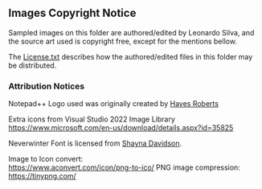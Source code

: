 ## Images Copyright Notice

Sampled images on this folder are authored/edited by Leonardo Silva, and the source art used is copyright free, except for the mentions bellow.

The [License.txt](../License.txt) describes how the authored/edited files in this folder may be distributed.

### Attribution Notices

Notepad++ Logo used was originally created by [Hayes Roberts](https://commons.wikimedia.org/wiki/File:Notepad%2B%2B_Logo.png)

Extra icons from Visual Studio 2022 Image Library
https://www.microsoft.com/en-us/download/details.aspx?id=35825

Neverwinter Font is licensed from [Shayna Davidson](shayna@pixelsagas.com).

Image to Icon convert:<br>
https://www.aconvert.com/icon/png-to-ico/
PNG image compression:<br>
https://tinypng.com/
